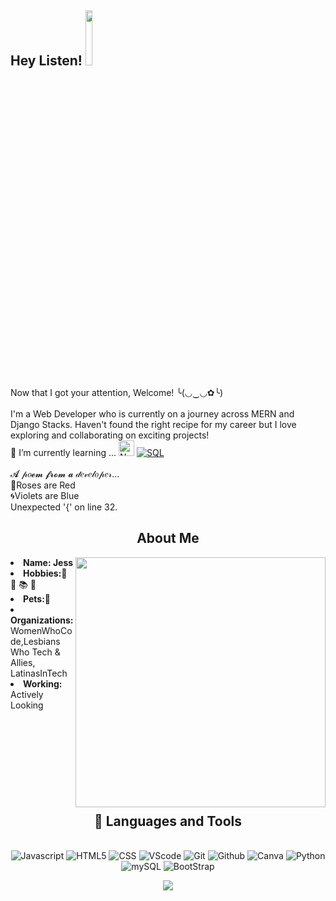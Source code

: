  ## Hey Listen! <a href="https://www.linkedin.com/in/jperry09/"><img src="https://media.giphy.com/media/8yGKPxtD88GZcd7eZB/giphy.gif" width="15%"></a>

Now that I got your attention, Welcome! ╰(◡‿◡✿╰) <br>
<br>
I'm a Web Developer who is currently on a journey across MERN and Django Stacks. Haven't found the right recipe for my career but I love exploring and collaborating on exciting projects!
<br> 🌱 I’m currently learning ... <img src="https://media.giphy.com/media/kdFc8fubgS31b8DsVu/giphy.gif" alt="Node" style="width:25px"> <a href="https://"><img src="https://img.shields.io/badge/SQL-03c2fc?logo=SQL" alt="SQL"></a>
<br>
<br>
𝓐 𝓅𝑜𝓮𝓶 𝓯𝓻𝓸𝓶 𝓪 𝒹𝑒𝓋𝑒𝓁𝑜𝓅𝑒𝓇...<br>
🌹Roses are Red<br> 🌀Violets are Blue<br>Unexpected '{' on line 32.
<!--About me section-->
<div>
<h2 align="center"> About Me </h2>
  <div align="left">
<img align="right" src="https://media.giphy.com/media/cXB6xRcKPkwAdBqBAy/giphy.gif" style="width:400px"> 
  </div>
  
<li align="left">
 <b>Name: Jess </b> 
<li><b>Hobbies:</b>👾  🧶 📚  🎨  </li>
<li><b>Pets:🐶</b></li>
<li><b>Organizations:</b> WomenWhoCode,Lesbians Who Tech & Allies, LatinasInTech </li>
<li><b>Working:</b> Actively Looking</li>
</li>
<br><br><br>
</div>
<!--padding-->
<br>
<br>
<br>
<br>
<br>
<!--padding-->
<div>
<h2 align="center"> 🔑 Languages and Tools </h2>
  </div>
<!--Badges-->
<br />
<div align="center">
<img src="https://img.shields.io/badge/-javascript-F7DF1E?&style=for-the-badge&logo=javascript&logoColor=black" alt="Javascript" />
<img src="https://img.shields.io/badge/HTML5-E34F26?style=for-the-badge&logo=html5&logoColor=white" alt="HTML5" />
<img src="https://img.shields.io/badge/-css3-1572B6?&style=for-the-badge&logo=css3&logoColor=white" alt="CSS"/>
<img src="https://img.shields.io/badge/-VSCode-007ACC?&style=for-the-badge&logo=visual-studio-code&logoColor=white"alt="VScode" />
<img src="https://img.shields.io/badge/-Git-F05032?&style=for-the-badge&logo=git&logoColor=white" alt="Git"/> 
<img src="https://img.shields.io/badge/github-%23121011.svg?style=for-the-badge&logo=github&logoColor=white"alt="Github" />
<img src="https://img.shields.io/badge/Canva-%2300C4CC.svg?style=for-the-badge&logo=Canva&logoColor=white"alt="Canva" />
<img src="https://img.shields.io/badge/python-3670A0?style=for-the-badge&logo=python&logoColor=ffdd54"alt="Python"/>
<img src="https://img.shields.io/badge/mysql-%2300f.svg?style=for-the-badge&logo=mysql&logoColor=white"alt="mySQL"/>
<img src="https://img.shields.io/badge/bootstrap-%23563D7C.svg?style=for-the-badge&logo=bootstrap&logoColor=white" alt="BootStrap"/>
  </div>

<!--Zelda pic-->
<p align="center">
<img src="https://media.giphy.com/media/57R6GxArNtmmc/giphy.gif" style="width:300px height:50px">
</p>
</br>


<!--
**Idealyinfamous/idealyinfamous** is a ✨ _special_ ✨ repository because its `README.md` (this file) appears on your GitHub profile.

Here are some ideas to get you started:

- 🔭 I’m currently working on ...
- 🌱 I’m currently learning ...
- 👯 I’m looking to collaborate on ...
- 🤔 I’m looking for help with ...
- 💬 Ask me about ...
- 📫 How to reach me: ...
- 😄 Pronouns: ...
- ⚡ Fun fact: ...
-->
